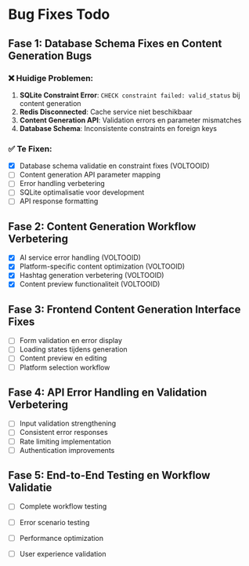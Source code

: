 # Bug Fixes Todo

## Fase 1: Database Schema Fixes en Content Generation Bugs

### ❌ Huidige Problemen:
1. **SQLite Constraint Error**: `CHECK constraint failed: valid_status` bij content generation
2. **Redis Disconnected**: Cache service niet beschikbaar
3. **Content Generation API**: Validation errors en parameter mismatches
4. **Database Schema**: Inconsistente constraints en foreign keys

### ✅ Te Fixen:
- [x] Database schema validatie en constraint fixes (VOLTOOID)
- [ ] Content generation API parameter mapping
- [ ] Error handling verbetering  
- [ ] SQLite optimalisatie voor development
- [ ] API response formatting

## Fase 2: Content Generation Workflow Verbetering
- [x] AI service error handling (VOLTOOID)
- [x] Platform-specific content optimization (VOLTOOID)
- [x] Hashtag generation verbetering (VOLTOOID)
- [x] Content preview functionaliteit (VOLTOOID)

## Fase 3: Frontend Content Generation Interface Fixes
- [ ] Form validation en error display
- [ ] Loading states tijdens generation
- [ ] Content preview en editing
- [ ] Platform selection workflow

## Fase 4: API Error Handling en Validation Verbetering
- [ ] Input validation strengthening
- [ ] Consistent error responses
- [ ] Rate limiting implementation
- [ ] Authentication improvements

## Fase 5: End-to-End Testing en Workflow Validatie
- [ ] Complete workflow testing
- [ ] Error scenario testing
- [ ] Performance optimization
- [ ] User experience validation

